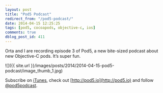 ```yaml
---
layout: post
title: "Pod5 Podcast"
redirect_from: "/pod5-podcast/"
date: 2014-04-15 12:25:25
tags: [pod5, cocoapods, objective-c, ios]
comments: true
dblog_post_id: 411
---
```

Orta and I are recording episode 3 of Pod5, a new bite-sized podcast about new Objective-C pods. It’s super fun.

![]({{ site.url }}/images/posts/2014/2014-04-15-pod5-podcast/image_thumb_1.jpg)

Subscribe on [iTunes](https://itunes.apple.com/gb/podcast/pod5-podcast/id857911062?mt=2), check out [http://pod5.io](http://pod5.io) and follow [@pod5podcast](https://twitter.com/pod5podcast).

